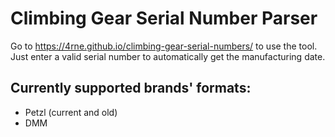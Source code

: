 # Climbing Gear Serial Number Parser
Go to https://4rne.github.io/climbing-gear-serial-numbers/ to use the tool.
Just enter a valid serial number to automatically get the manufacturing date.

## Currently supported brands' formats:
- Petzl (current and old)
- DMM